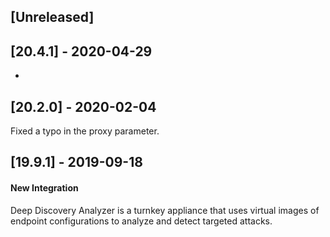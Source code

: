 ## [Unreleased]


## [20.4.1] - 2020-04-29
-

## [20.2.0] - 2020-02-04
Fixed a typo in the proxy parameter.

## [19.9.1] - 2019-09-18
#### New Integration
Deep Discovery Analyzer is a turnkey appliance that uses virtual images of endpoint configurations to analyze and detect targeted attacks.

